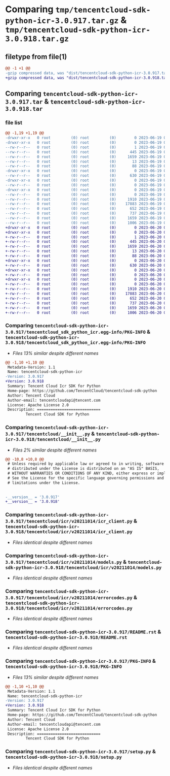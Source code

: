 # Comparing `tmp/tencentcloud-sdk-python-icr-3.0.917.tar.gz` & `tmp/tencentcloud-sdk-python-icr-3.0.918.tar.gz`

## filetype from file(1)

```diff
@@ -1 +1 @@
-gzip compressed data, was "dist/tencentcloud-sdk-python-icr-3.0.917.tar", last modified: Mon Jun 19 00:27:05 2023, max compression
+gzip compressed data, was "dist/tencentcloud-sdk-python-icr-3.0.918.tar", last modified: Tue Jun 20 02:42:02 2023, max compression
```

## Comparing `tencentcloud-sdk-python-icr-3.0.917.tar` & `tencentcloud-sdk-python-icr-3.0.918.tar`

### file list

```diff
@@ -1,19 +1,19 @@
-drwxr-xr-x   0 root         (0) root         (0)        0 2023-06-19 00:27:05.000000 tencentcloud-sdk-python-icr-3.0.917/
-drwxr-xr-x   0 root         (0) root         (0)        0 2023-06-19 00:27:05.000000 tencentcloud-sdk-python-icr-3.0.917/tencentcloud_sdk_python_icr.egg-info/
--rw-r--r--   0 root         (0) root         (0)        1 2023-06-19 00:27:05.000000 tencentcloud-sdk-python-icr-3.0.917/tencentcloud_sdk_python_icr.egg-info/dependency_links.txt
--rw-r--r--   0 root         (0) root         (0)      445 2023-06-19 00:27:05.000000 tencentcloud-sdk-python-icr-3.0.917/tencentcloud_sdk_python_icr.egg-info/SOURCES.txt
--rw-r--r--   0 root         (0) root         (0)     1659 2023-06-19 00:27:05.000000 tencentcloud-sdk-python-icr-3.0.917/tencentcloud_sdk_python_icr.egg-info/PKG-INFO
--rw-r--r--   0 root         (0) root         (0)       13 2023-06-19 00:27:05.000000 tencentcloud-sdk-python-icr-3.0.917/tencentcloud_sdk_python_icr.egg-info/top_level.txt
--rw-r--r--   0 root         (0) root         (0)       88 2023-06-19 00:27:05.000000 tencentcloud-sdk-python-icr-3.0.917/setup.cfg
-drwxr-xr-x   0 root         (0) root         (0)        0 2023-06-19 00:27:05.000000 tencentcloud-sdk-python-icr-3.0.917/tencentcloud/
--rw-r--r--   0 root         (0) root         (0)      630 2023-06-19 00:27:04.000000 tencentcloud-sdk-python-icr-3.0.917/tencentcloud/__init__.py
-drwxr-xr-x   0 root         (0) root         (0)        0 2023-06-19 00:27:05.000000 tencentcloud-sdk-python-icr-3.0.917/tencentcloud/icr/
--rw-r--r--   0 root         (0) root         (0)        0 2023-06-19 00:27:04.000000 tencentcloud-sdk-python-icr-3.0.917/tencentcloud/icr/__init__.py
-drwxr-xr-x   0 root         (0) root         (0)        0 2023-06-19 00:27:05.000000 tencentcloud-sdk-python-icr-3.0.917/tencentcloud/icr/v20211014/
--rw-r--r--   0 root         (0) root         (0)        0 2023-06-19 00:27:04.000000 tencentcloud-sdk-python-icr-3.0.917/tencentcloud/icr/v20211014/__init__.py
--rw-r--r--   0 root         (0) root         (0)     1910 2023-06-19 00:27:04.000000 tencentcloud-sdk-python-icr-3.0.917/tencentcloud/icr/v20211014/icr_client.py
--rw-r--r--   0 root         (0) root         (0)    17883 2023-06-19 00:27:04.000000 tencentcloud-sdk-python-icr-3.0.917/tencentcloud/icr/v20211014/models.py
--rw-r--r--   0 root         (0) root         (0)      652 2023-06-19 00:27:04.000000 tencentcloud-sdk-python-icr-3.0.917/tencentcloud/icr/v20211014/errorcodes.py
--rw-r--r--   0 root         (0) root         (0)      737 2023-06-19 00:27:04.000000 tencentcloud-sdk-python-icr-3.0.917/README.rst
--rw-r--r--   0 root         (0) root         (0)     1659 2023-06-19 00:27:05.000000 tencentcloud-sdk-python-icr-3.0.917/PKG-INFO
--rw-r--r--   0 root         (0) root         (0)     1006 2023-06-19 00:27:04.000000 tencentcloud-sdk-python-icr-3.0.917/setup.py
+drwxr-xr-x   0 root         (0) root         (0)        0 2023-06-20 02:42:02.000000 tencentcloud-sdk-python-icr-3.0.918/
+drwxr-xr-x   0 root         (0) root         (0)        0 2023-06-20 02:42:02.000000 tencentcloud-sdk-python-icr-3.0.918/tencentcloud_sdk_python_icr.egg-info/
+-rw-r--r--   0 root         (0) root         (0)        1 2023-06-20 02:42:02.000000 tencentcloud-sdk-python-icr-3.0.918/tencentcloud_sdk_python_icr.egg-info/dependency_links.txt
+-rw-r--r--   0 root         (0) root         (0)      445 2023-06-20 02:42:02.000000 tencentcloud-sdk-python-icr-3.0.918/tencentcloud_sdk_python_icr.egg-info/SOURCES.txt
+-rw-r--r--   0 root         (0) root         (0)     1659 2023-06-20 02:42:02.000000 tencentcloud-sdk-python-icr-3.0.918/tencentcloud_sdk_python_icr.egg-info/PKG-INFO
+-rw-r--r--   0 root         (0) root         (0)       13 2023-06-20 02:42:02.000000 tencentcloud-sdk-python-icr-3.0.918/tencentcloud_sdk_python_icr.egg-info/top_level.txt
+-rw-r--r--   0 root         (0) root         (0)       88 2023-06-20 02:42:02.000000 tencentcloud-sdk-python-icr-3.0.918/setup.cfg
+drwxr-xr-x   0 root         (0) root         (0)        0 2023-06-20 02:42:02.000000 tencentcloud-sdk-python-icr-3.0.918/tencentcloud/
+-rw-r--r--   0 root         (0) root         (0)      630 2023-06-20 02:42:02.000000 tencentcloud-sdk-python-icr-3.0.918/tencentcloud/__init__.py
+drwxr-xr-x   0 root         (0) root         (0)        0 2023-06-20 02:42:02.000000 tencentcloud-sdk-python-icr-3.0.918/tencentcloud/icr/
+-rw-r--r--   0 root         (0) root         (0)        0 2023-06-20 02:42:02.000000 tencentcloud-sdk-python-icr-3.0.918/tencentcloud/icr/__init__.py
+drwxr-xr-x   0 root         (0) root         (0)        0 2023-06-20 02:42:02.000000 tencentcloud-sdk-python-icr-3.0.918/tencentcloud/icr/v20211014/
+-rw-r--r--   0 root         (0) root         (0)        0 2023-06-20 02:42:02.000000 tencentcloud-sdk-python-icr-3.0.918/tencentcloud/icr/v20211014/__init__.py
+-rw-r--r--   0 root         (0) root         (0)     1910 2023-06-20 02:42:02.000000 tencentcloud-sdk-python-icr-3.0.918/tencentcloud/icr/v20211014/icr_client.py
+-rw-r--r--   0 root         (0) root         (0)    17883 2023-06-20 02:42:02.000000 tencentcloud-sdk-python-icr-3.0.918/tencentcloud/icr/v20211014/models.py
+-rw-r--r--   0 root         (0) root         (0)      652 2023-06-20 02:42:02.000000 tencentcloud-sdk-python-icr-3.0.918/tencentcloud/icr/v20211014/errorcodes.py
+-rw-r--r--   0 root         (0) root         (0)      737 2023-06-20 02:42:02.000000 tencentcloud-sdk-python-icr-3.0.918/README.rst
+-rw-r--r--   0 root         (0) root         (0)     1659 2023-06-20 02:42:02.000000 tencentcloud-sdk-python-icr-3.0.918/PKG-INFO
+-rw-r--r--   0 root         (0) root         (0)     1006 2023-06-20 02:42:02.000000 tencentcloud-sdk-python-icr-3.0.918/setup.py
```

### Comparing `tencentcloud-sdk-python-icr-3.0.917/tencentcloud_sdk_python_icr.egg-info/PKG-INFO` & `tencentcloud-sdk-python-icr-3.0.918/tencentcloud_sdk_python_icr.egg-info/PKG-INFO`

 * *Files 13% similar despite different names*

```diff
@@ -1,10 +1,10 @@
 Metadata-Version: 1.1
 Name: tencentcloud-sdk-python-icr
-Version: 3.0.917
+Version: 3.0.918
 Summary: Tencent Cloud Icr SDK for Python
 Home-page: https://github.com/TencentCloud/tencentcloud-sdk-python
 Author: Tencent Cloud
 Author-email: tencentcloudapi@tencent.com
 License: Apache License 2.0
 Description: ============================
         Tencent Cloud SDK for Python
```

### Comparing `tencentcloud-sdk-python-icr-3.0.917/tencentcloud/__init__.py` & `tencentcloud-sdk-python-icr-3.0.918/tencentcloud/__init__.py`

 * *Files 2% similar despite different names*

```diff
@@ -10,8 +10,8 @@
 # Unless required by applicable law or agreed to in writing, software
 # distributed under the License is distributed on an "AS IS" BASIS,
 # WITHOUT WARRANTIES OR CONDITIONS OF ANY KIND, either express or implied.
 # See the License for the specific language governing permissions and
 # limitations under the License.
 
 
-__version__ = '3.0.917'
+__version__ = '3.0.918'
```

### Comparing `tencentcloud-sdk-python-icr-3.0.917/tencentcloud/icr/v20211014/icr_client.py` & `tencentcloud-sdk-python-icr-3.0.918/tencentcloud/icr/v20211014/icr_client.py`

 * *Files identical despite different names*

### Comparing `tencentcloud-sdk-python-icr-3.0.917/tencentcloud/icr/v20211014/models.py` & `tencentcloud-sdk-python-icr-3.0.918/tencentcloud/icr/v20211014/models.py`

 * *Files identical despite different names*

### Comparing `tencentcloud-sdk-python-icr-3.0.917/tencentcloud/icr/v20211014/errorcodes.py` & `tencentcloud-sdk-python-icr-3.0.918/tencentcloud/icr/v20211014/errorcodes.py`

 * *Files identical despite different names*

### Comparing `tencentcloud-sdk-python-icr-3.0.917/README.rst` & `tencentcloud-sdk-python-icr-3.0.918/README.rst`

 * *Files identical despite different names*

### Comparing `tencentcloud-sdk-python-icr-3.0.917/PKG-INFO` & `tencentcloud-sdk-python-icr-3.0.918/PKG-INFO`

 * *Files 13% similar despite different names*

```diff
@@ -1,10 +1,10 @@
 Metadata-Version: 1.1
 Name: tencentcloud-sdk-python-icr
-Version: 3.0.917
+Version: 3.0.918
 Summary: Tencent Cloud Icr SDK for Python
 Home-page: https://github.com/TencentCloud/tencentcloud-sdk-python
 Author: Tencent Cloud
 Author-email: tencentcloudapi@tencent.com
 License: Apache License 2.0
 Description: ============================
         Tencent Cloud SDK for Python
```

### Comparing `tencentcloud-sdk-python-icr-3.0.917/setup.py` & `tencentcloud-sdk-python-icr-3.0.918/setup.py`

 * *Files identical despite different names*

